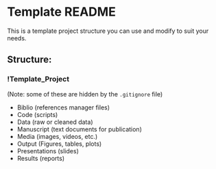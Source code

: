 # Template README

This is a template project structure you can use and modify to suit your needs.

## Structure:

### !Template_Project
(Note: some of these are hidden by the `.gitignore` file)
- Biblio (references manager files)
- Code (scripts)
- Data (raw or cleaned data)
- Manuscript (text documents for publication)
- Media (images, videos, etc.)
- Output (Figures, tables, plots)
- Presentations (slides)
- Results (reports)
